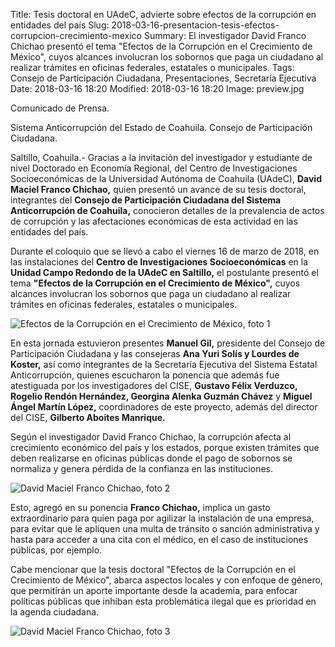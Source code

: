 Title: Tesis doctoral en UAdeC, advierte sobre efectos de la corrupción en entidades del país
Slug: 2018-03-16-presentacion-tesis-efectos-corrupcion-crecimiento-mexico
Summary: El investigador David Franco Chichao presentó el tema "Efectos de la Corrupción en el Crecimiento de México", cuyos alcances involucran los sobornos que paga un ciudadano al realizar trámites en oficinas federales, estatales o municipales.
Tags: Consejo de Participación Ciudadana, Presentaciones, Secretaría Ejecutiva
Date: 2018-03-16 18:20
Modified: 2018-03-16 18:20
Image: preview.jpg


Comunicado de Prensa.

Sistema Anticorrupción del Estado de Coahuila. Consejo de Participación Ciudadana.

Saltillo, Coahuila.- Gracias a la invitación del investigador y
estudiante de nivel Doctorado en Economía Regional, del Centro de
Investigaciones Socioeconómicas de la Universidad Autónoma de Coahuila
(UAdeC), **David Maciel Franco Chichao,** quien presentó un avance de
su tesis doctoral, integrantes del **Consejo de Participación Ciudadana
del Sistema Anticorrupción de Coahuila,** conocieron detalles de la
prevalencia de actos de corrupción y las afectaciones económicas de
esta actividad en las entidades del país.

Durante el coloquio que se llevó a cabo el viernes 16 de marzo de 2018,
en las instalaciones del **Centro de Investigaciones Socioeconómicas**
en la **Unidad Campo Redondo de la UAdeC en Saltillo,** el postulante
presentó el tema **"Efectos de la Corrupción en el Crecimiento de
México",** cuyos alcances involucran los sobornos que paga un ciudadano
al realizar trámites en oficinas federales, estatales o municipales.

<img class="img-fluid" src="foto-01.jpg" alt="Efectos de la Corrupción en el Crecimiento de México, foto 1">

En esta jornada estuvieron presentes **Manuel Gil,** presidente del
Consejo de Participación Ciudadana y las consejeras **Ana Yuri Solís y
Lourdes de Koster,** así como integrantes de la Secretaría Ejecutiva
del Sistema Estatal Anticorrupción, quienes escucharon la ponencia que
además fue atestiguada por los investigadores del CISE, **Gustavo Félix
Verduzco, Rogelio Rendón Hernández, Georgina Alenka Guzmán Chávez** y
**Miguel Ángel Martín López,** coordinadores de este proyecto, además
del director del CISE, **Gilberto Aboites Manrique.**

Según el investigador David Franco Chichao, la corrupción afecta al
crecimiento económico del país y los estados, porque existen trámites
que deben realizarse en oficinas públicas donde el pago de sobornos se
normaliza y genera pérdida de la confianza en las instituciones.

<img class="img-fluid" src="foto-02.jpg" alt="David Maciel Franco Chichao, foto 2">

Esto, agregó en su ponencia **Franco Chichao,** implica un gasto
extraordinario para quien paga por agilizar la instalación de una
empresa, para evitar que le apliquen una multa de tránsito o sanción
administrativa y hasta para acceder a una cita con el médico, en el
caso de instituciones públicas, por ejemplo.

Cabe mencionar que la tesis doctoral "Efectos de la Corrupción en el
Crecimiento de México", abarca aspectos locales y con enfoque de
género, que permitirán un aporte importante desde la academia, para
enfocar políticas públicas que inhiban esta problemática ilegal que es
prioridad en la agenda ciudadana.

<img class="img-fluid" src="foto-03.jpg" alt="David Maciel Franco Chichao, foto 3">
